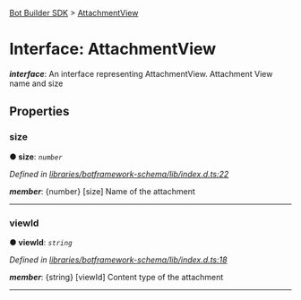 [Bot Builder SDK](../README.md) > [AttachmentView](../interfaces/botbuilder.attachmentview.md)



# Interface: AttachmentView

*__interface__*: An interface representing AttachmentView. Attachment View name and size



## Properties
<a id="size"></a>

###  size

**●  size**:  *`number`* 

*Defined in [libraries/botframework-schema/lib/index.d.ts:22](https://github.com/Microsoft/botbuilder-js/blob/8495ddc/libraries/botframework-schema/lib/index.d.ts#L22)*


*__member__*: {number} [size] Name of the attachment





___

<a id="viewid"></a>

###  viewId

**●  viewId**:  *`string`* 

*Defined in [libraries/botframework-schema/lib/index.d.ts:18](https://github.com/Microsoft/botbuilder-js/blob/8495ddc/libraries/botframework-schema/lib/index.d.ts#L18)*


*__member__*: {string} [viewId] Content type of the attachment





___


